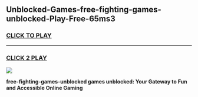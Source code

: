 
## Unblocked-Games-free-fighting-games-unblocked-Play-Free-65ms3
<h3>
<a href="https://premium76.site?title=free-fighting-games-unblocked&ref=10A">CLICK TO PLAY</a></h3>
<hr>

<h3>
<a href="https://premium76.site?title=free-fighting-games-unblocked&ref=10A">CLICK 2 PLAY</a>
  
</h3>

<a href="https://premium76.site?title=free-fighting-games-unblocked&ref=10A"><img src="https://clearcache.store/games.png"></a>


**free-fighting-games-unblocked games unblocked: Your Gateway to Fun and Accessible Online Gaming**
